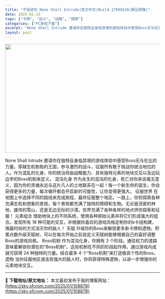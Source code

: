 ```yaml
---
title: "不容进犯 None Shall Intrude|官方中文|Build.17095619|解压即撸|"
date: 2025-01-23
tags: ["卡牌", "战斗", "战略", "探索"]
categories: ["PC游戏下载"]
excerpt: "None Shall Intrude 邀请你在独特且身临其境的游戏体验中感受Boss无与伦比的力量。穿越生机勃勃的王国，参与激烈的战斗，征服所有敢于挑战你统治地位的人。作为混乱的化身，你的统治将由战略能力、具有独特元素的地块交互以及边玩边学的Boss机制来定义。 混沌化身 作为永生的混沌的化身，死亡&hellip;"
layout: post
---
```


<img class="aligncenter size-full wp-image-108851" src="https://sky.sfcrom.com/wp-content/uploads/2025/01/202501231517385.webp" alt="" width="616" height="353" />

None Shall Intrude 邀请你在独特且身临其境的游戏体验中感受Boss无与伦比的力量。穿越生机勃勃的王国，参与激烈的战斗，征服所有敢于挑战你统治地位的人。作为混乱的化身，你的统治将由战略能力、具有独特元素的地块交互以及边玩边学的Boss机制来定义。
混沌化身
作为永生的混沌的化身，死亡对你来说毫无意义，因为你的灵魂永远与这片凡人的土地联系在一起！每一个新生命的诞生，你会获得更多的力量，每次循环都会开启新的可能性，让你变得更强大。
征服世界
在地图上中选择不同的路线来完成旅程，最终征服整个地区。一路上，你将探索各种充满生机和想象的景观，每个景观都充满了独特的障碍和生物。无论是茂密的林地、雄伟的雪山，还是无边无际的沙漠。世界充满了各种各样的地点供你探索和征服！
元素组合
借助地块上的不同系统，使用各种原始元素并将它们形成强大的组合。发现所有 18 种可能的交互，并根据你喜欢的游戏风格定制你的k卡组构建，用最时尚的方式消灭你的敌人！
天赋
升级你的Boss来解锁更多新卡牌和遗物。积累点数升级天赋树，可以在每次开始之前自定义天赋树能够根据自己的喜好调整Boss的游戏风格。
Boss机制
作为混沌化身，你拥有 3 个阶段。通往权力的道路意味着解锁你潜在的“Boss机制”。这些机制在不同的阶段起作用，通过游戏内成就可获得 24 种独特的力量。结合最多 4 个“Boss机制”来打造极具个性的Boss。
遗物
当你征服地区或击败强大的敌人时，你将获得特殊遗物，以进一步增强你的元素地块交互。

---
📖 **下载地址/原文地址：** 本文最初发布于我的博客网站：[https://sky.sfcrom.com/2025/01/108878](https://sky.sfcrom.com/2025/01/108878)

